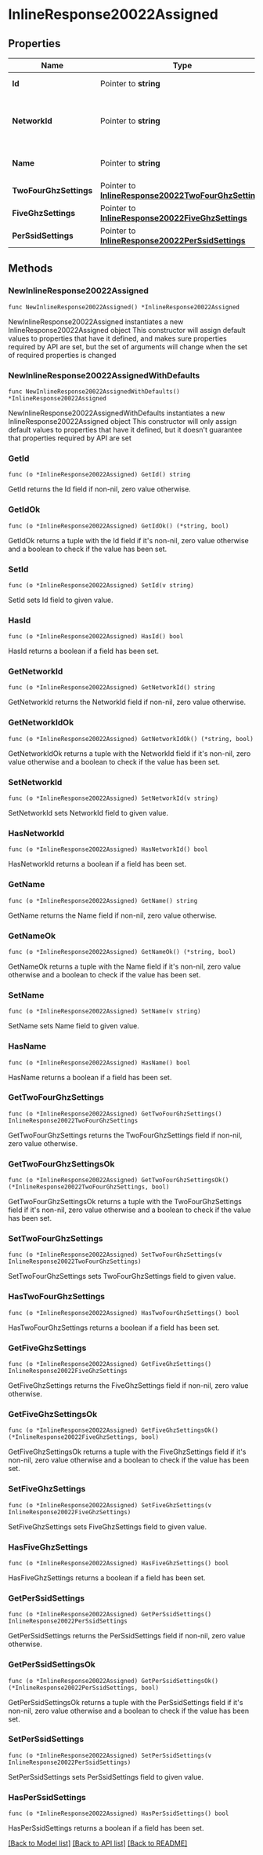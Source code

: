 # InlineResponse20022Assigned

## Properties

Name | Type | Description | Notes
------------ | ------------- | ------------- | -------------
**Id** | Pointer to **string** | ID of the RF Profile. | [optional] 
**NetworkId** | Pointer to **string** | ID of network this RF Profile belongs in. | [optional] 
**Name** | Pointer to **string** | The name of the profile. | [optional] 
**TwoFourGhzSettings** | Pointer to [**InlineResponse20022TwoFourGhzSettings**](InlineResponse20022TwoFourGhzSettings.md) |  | [optional] 
**FiveGhzSettings** | Pointer to [**InlineResponse20022FiveGhzSettings**](InlineResponse20022FiveGhzSettings.md) |  | [optional] 
**PerSsidSettings** | Pointer to [**InlineResponse20022PerSsidSettings**](InlineResponse20022PerSsidSettings.md) |  | [optional] 

## Methods

### NewInlineResponse20022Assigned

`func NewInlineResponse20022Assigned() *InlineResponse20022Assigned`

NewInlineResponse20022Assigned instantiates a new InlineResponse20022Assigned object
This constructor will assign default values to properties that have it defined,
and makes sure properties required by API are set, but the set of arguments
will change when the set of required properties is changed

### NewInlineResponse20022AssignedWithDefaults

`func NewInlineResponse20022AssignedWithDefaults() *InlineResponse20022Assigned`

NewInlineResponse20022AssignedWithDefaults instantiates a new InlineResponse20022Assigned object
This constructor will only assign default values to properties that have it defined,
but it doesn't guarantee that properties required by API are set

### GetId

`func (o *InlineResponse20022Assigned) GetId() string`

GetId returns the Id field if non-nil, zero value otherwise.

### GetIdOk

`func (o *InlineResponse20022Assigned) GetIdOk() (*string, bool)`

GetIdOk returns a tuple with the Id field if it's non-nil, zero value otherwise
and a boolean to check if the value has been set.

### SetId

`func (o *InlineResponse20022Assigned) SetId(v string)`

SetId sets Id field to given value.

### HasId

`func (o *InlineResponse20022Assigned) HasId() bool`

HasId returns a boolean if a field has been set.

### GetNetworkId

`func (o *InlineResponse20022Assigned) GetNetworkId() string`

GetNetworkId returns the NetworkId field if non-nil, zero value otherwise.

### GetNetworkIdOk

`func (o *InlineResponse20022Assigned) GetNetworkIdOk() (*string, bool)`

GetNetworkIdOk returns a tuple with the NetworkId field if it's non-nil, zero value otherwise
and a boolean to check if the value has been set.

### SetNetworkId

`func (o *InlineResponse20022Assigned) SetNetworkId(v string)`

SetNetworkId sets NetworkId field to given value.

### HasNetworkId

`func (o *InlineResponse20022Assigned) HasNetworkId() bool`

HasNetworkId returns a boolean if a field has been set.

### GetName

`func (o *InlineResponse20022Assigned) GetName() string`

GetName returns the Name field if non-nil, zero value otherwise.

### GetNameOk

`func (o *InlineResponse20022Assigned) GetNameOk() (*string, bool)`

GetNameOk returns a tuple with the Name field if it's non-nil, zero value otherwise
and a boolean to check if the value has been set.

### SetName

`func (o *InlineResponse20022Assigned) SetName(v string)`

SetName sets Name field to given value.

### HasName

`func (o *InlineResponse20022Assigned) HasName() bool`

HasName returns a boolean if a field has been set.

### GetTwoFourGhzSettings

`func (o *InlineResponse20022Assigned) GetTwoFourGhzSettings() InlineResponse20022TwoFourGhzSettings`

GetTwoFourGhzSettings returns the TwoFourGhzSettings field if non-nil, zero value otherwise.

### GetTwoFourGhzSettingsOk

`func (o *InlineResponse20022Assigned) GetTwoFourGhzSettingsOk() (*InlineResponse20022TwoFourGhzSettings, bool)`

GetTwoFourGhzSettingsOk returns a tuple with the TwoFourGhzSettings field if it's non-nil, zero value otherwise
and a boolean to check if the value has been set.

### SetTwoFourGhzSettings

`func (o *InlineResponse20022Assigned) SetTwoFourGhzSettings(v InlineResponse20022TwoFourGhzSettings)`

SetTwoFourGhzSettings sets TwoFourGhzSettings field to given value.

### HasTwoFourGhzSettings

`func (o *InlineResponse20022Assigned) HasTwoFourGhzSettings() bool`

HasTwoFourGhzSettings returns a boolean if a field has been set.

### GetFiveGhzSettings

`func (o *InlineResponse20022Assigned) GetFiveGhzSettings() InlineResponse20022FiveGhzSettings`

GetFiveGhzSettings returns the FiveGhzSettings field if non-nil, zero value otherwise.

### GetFiveGhzSettingsOk

`func (o *InlineResponse20022Assigned) GetFiveGhzSettingsOk() (*InlineResponse20022FiveGhzSettings, bool)`

GetFiveGhzSettingsOk returns a tuple with the FiveGhzSettings field if it's non-nil, zero value otherwise
and a boolean to check if the value has been set.

### SetFiveGhzSettings

`func (o *InlineResponse20022Assigned) SetFiveGhzSettings(v InlineResponse20022FiveGhzSettings)`

SetFiveGhzSettings sets FiveGhzSettings field to given value.

### HasFiveGhzSettings

`func (o *InlineResponse20022Assigned) HasFiveGhzSettings() bool`

HasFiveGhzSettings returns a boolean if a field has been set.

### GetPerSsidSettings

`func (o *InlineResponse20022Assigned) GetPerSsidSettings() InlineResponse20022PerSsidSettings`

GetPerSsidSettings returns the PerSsidSettings field if non-nil, zero value otherwise.

### GetPerSsidSettingsOk

`func (o *InlineResponse20022Assigned) GetPerSsidSettingsOk() (*InlineResponse20022PerSsidSettings, bool)`

GetPerSsidSettingsOk returns a tuple with the PerSsidSettings field if it's non-nil, zero value otherwise
and a boolean to check if the value has been set.

### SetPerSsidSettings

`func (o *InlineResponse20022Assigned) SetPerSsidSettings(v InlineResponse20022PerSsidSettings)`

SetPerSsidSettings sets PerSsidSettings field to given value.

### HasPerSsidSettings

`func (o *InlineResponse20022Assigned) HasPerSsidSettings() bool`

HasPerSsidSettings returns a boolean if a field has been set.


[[Back to Model list]](../README.md#documentation-for-models) [[Back to API list]](../README.md#documentation-for-api-endpoints) [[Back to README]](../README.md)


